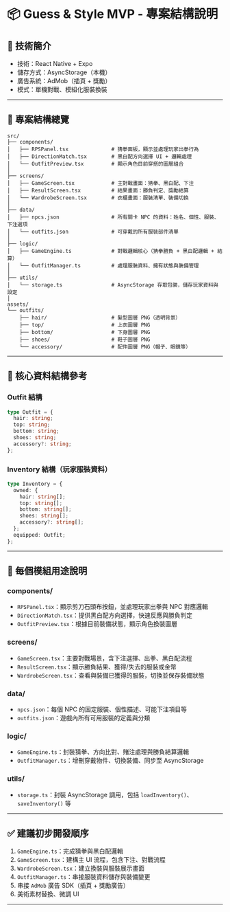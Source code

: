 # 📦 Guess & Style MVP - 專案結構說明

## 🧱 技術簡介

- 技術：React Native + Expo
- 儲存方式：AsyncStorage（本機）
- 廣告系統：AdMob（插頁 + 獎勵）
- 模式：單機對戰、模組化服裝換裝

---

## 📁 專案結構總覽

```
src/
├── components/
│   ├── RPSPanel.tsx              # 猜拳面板，顯示並處理玩家出拳行為
│   ├── DirectionMatch.tsx        # 黑白配方向選擇 UI + 邏輯處理
│   └── OutfitPreview.tsx         # 顯示角色目前穿搭的圖層組合
│
├── screens/
│   ├── GameScreen.tsx            # 主對戰畫面：猜拳、黑白配、下注
│   ├── ResultScreen.tsx          # 結果畫面：勝負判定、獎勵結算
│   └── WardrobeScreen.tsx        # 衣櫃畫面：服裝清單、裝備切換
│
├── data/
│   ├── npcs.json                 # 所有關卡 NPC 的資料：姓名、個性、服裝、下注選項
│   └── outfits.json              # 可穿戴的所有服裝部件清單
│
├── logic/
│   ├── GameEngine.ts             # 對戰邏輯核心（猜拳勝負 + 黑白配邏輯 + 結算）
│   └── OutfitManager.ts          # 處理服裝資料、擁有狀態與裝備管理
│
├── utils/
│   └── storage.ts                # AsyncStorage 存取包裝，儲存玩家資料與設定
│
assets/
└── outfits/
    ├── hair/                     # 髮型圖層 PNG（透明背景）
    ├── top/                      # 上衣圖層 PNG
    ├── bottom/                   # 下身圖層 PNG
    ├── shoes/                    # 鞋子圖層 PNG
    └── accessory/                # 配件圖層 PNG（帽子、眼鏡等）
```

---

## 📌 核心資料結構參考

### Outfit 結構

```ts
type Outfit = {
  hair: string;
  top: string;
  bottom: string;
  shoes: string;
  accessory?: string;
};
```

### Inventory 結構（玩家服裝資料）

```ts
type Inventory = {
  owned: {
    hair: string[];
    top: string[];
    bottom: string[];
    shoes: string[];
    accessory?: string[];
  };
  equipped: Outfit;
};
```

---

## 🔧 每個模組用途說明

### components/

- `RPSPanel.tsx`：顯示剪刀石頭布按鈕，並處理玩家出拳與 NPC 對應邏輯
- `DirectionMatch.tsx`：提供黑白配方向選擇，快速反應與勝負判定
- `OutfitPreview.tsx`：根據目前裝備狀態，顯示角色換裝圖層

### screens/

- `GameScreen.tsx`：主要對戰場景，含下注選擇、出拳、黑白配流程
- `ResultScreen.tsx`：顯示勝負結果、獲得/失去的服裝或金幣
- `WardrobeScreen.tsx`：查看與裝備已獲得的服裝，切換並保存裝備狀態

### data/

- `npcs.json`：每個 NPC 的固定服裝、個性描述、可能下注項目等
- `outfits.json`：遊戲內所有可用服裝的定義與分類

### logic/

- `GameEngine.ts`：封裝猜拳、方向比對、賭注處理與勝負結算邏輯
- `OutfitManager.ts`：增刪穿戴物件、切換裝備、同步至 AsyncStorage

### utils/

- `storage.ts`：封裝 AsyncStorage 調用，包括 `loadInventory()`、`saveInventory()` 等

---

## ✅ 建議初步開發順序

1. `GameEngine.ts`：完成猜拳與黑白配邏輯
2. `GameScreen.tsx`：建構主 UI 流程，包含下注、對戰流程
3. `WardrobeScreen.tsx`：建立換裝與服裝展示畫面
4. `OutfitManager.ts`：串接服裝資料儲存與裝備變更
5. 串接 `AdMob` 廣告 SDK（插頁 + 獎勵廣告）
6. 美術素材替換、微調 UI

---
